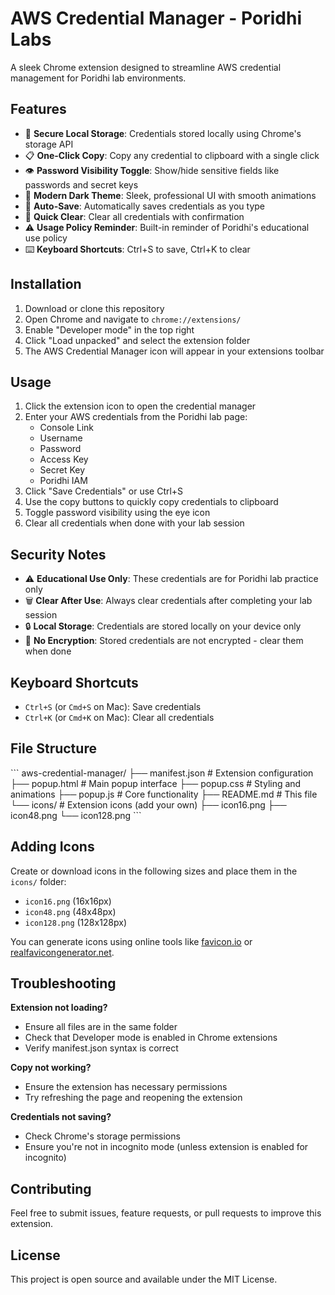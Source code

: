# AWS Credential Manager - Poridhi Labs

A sleek Chrome extension designed to streamline AWS credential management for Poridhi lab environments.

## Features

- 🔐 **Secure Local Storage**: Credentials stored locally using Chrome's storage API
- 📋 **One-Click Copy**: Copy any credential to clipboard with a single click
- 👁️ **Password Visibility Toggle**: Show/hide sensitive fields like passwords and secret keys
- 🎨 **Modern Dark Theme**: Sleek, professional UI with smooth animations
- 💾 **Auto-Save**: Automatically saves credentials as you type
- 🧹 **Quick Clear**: Clear all credentials with confirmation
- ⚠️ **Usage Policy Reminder**: Built-in reminder of Poridhi's educational use policy
- ⌨️ **Keyboard Shortcuts**: Ctrl+S to save, Ctrl+K to clear

## Installation

1. Download or clone this repository
2. Open Chrome and navigate to `chrome://extensions/`
3. Enable "Developer mode" in the top right
4. Click "Load unpacked" and select the extension folder
5. The AWS Credential Manager icon will appear in your extensions toolbar

## Usage

1. Click the extension icon to open the credential manager
2. Enter your AWS credentials from the Poridhi lab page:
   - Console Link
   - Username
   - Password
   - Access Key
   - Secret Key
   - Poridhi IAM
3. Click "Save Credentials" or use Ctrl+S
4. Use the copy buttons to quickly copy credentials to clipboard
5. Toggle password visibility using the eye icon
6. Clear all credentials when done with your lab session

## Security Notes

- ⚠️ **Educational Use Only**: These credentials are for Poridhi lab practice only
- 🗑️ **Clear After Use**: Always clear credentials after completing your lab session
- 🔒 **Local Storage**: Credentials are stored locally on your device only
- 🚫 **No Encryption**: Stored credentials are not encrypted - clear them when done

## Keyboard Shortcuts

- `Ctrl+S` (or `Cmd+S` on Mac): Save credentials
- `Ctrl+K` (or `Cmd+K` on Mac): Clear all credentials

## File Structure

\`\`\`
aws-credential-manager/
├── manifest.json          # Extension configuration
├── popup.html             # Main popup interface
├── popup.css              # Styling and animations
├── popup.js               # Core functionality
├── README.md              # This file
└── icons/                 # Extension icons (add your own)
    ├── icon16.png
    ├── icon48.png
    └── icon128.png
\`\`\`

## Adding Icons

Create or download icons in the following sizes and place them in the `icons/` folder:
- `icon16.png` (16x16px)
- `icon48.png` (48x48px)  
- `icon128.png` (128x128px)

You can generate icons using online tools like [favicon.io](https://favicon.io) or [realfavicongenerator.net](https://realfavicongenerator.net).

## Troubleshooting

**Extension not loading?**
- Ensure all files are in the same folder
- Check that Developer mode is enabled in Chrome extensions
- Verify manifest.json syntax is correct

**Copy not working?**
- Ensure the extension has necessary permissions
- Try refreshing the page and reopening the extension

**Credentials not saving?**
- Check Chrome's storage permissions
- Ensure you're not in incognito mode (unless extension is enabled for incognito)

## Contributing

Feel free to submit issues, feature requests, or pull requests to improve this extension.

## License

This project is open source and available under the MIT License.
